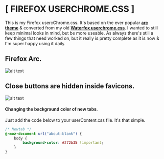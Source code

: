 # [ FIREFOX USERCHROME.CSS ]


This is my Firefox usercChrome.css. It's based on the ever popular [**arc theme**](https://github.com/horst3180/Arc-theme) & converted from my old [**Waterfox userchrome.css**](https://github.com/furycd001/dots/tree/master/waterfox). I wanted to still keep minimal looks in mind, but be more useable. As always there's still a few things that need worked on, but it really is pretty complete as it is now & I'm super happy using it daily.

## Firefox Arc.
![alt text](http://i.imgur.com/fFigFVK.png "Firefox Arc")

## Close buttons are hidden inside favicons.
![alt text](http://i.imgur.com/YnTRBWo.png "Close Button")


#### Changing the background color of new tabs.

Just add the code below to your userContent.css file. It's that simple.

```css
/* Newtab */
@-moz-document url("about:blank") {
    body {
        background-color: #272b35 !important;
    }
}
```
